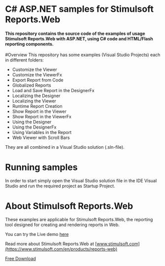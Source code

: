 # C# ASP.NET samples for Stimulsoft Reports.Web

#### This repository contains the source code of the examples of usage Stimulsoft Reports.Web with ASP.NET, using C# code and HTML/Flash reporting components.

#Overview
This repository has some examples (Visual Studio Projects) each in different folders:
* Customize the Viewer
* Customize the ViewerFx
* Export Report from Code
* Globalized Reports
* Load and Save Report in the DesignerFx
* Localizing the Designer
* Localizing the Viewer
* Runtime Report Creation
* Show Report in the Viewer
* Show Report in the ViewerFx
* Using the Designer
* Using the DesignerFx
* Using Variables in the Report
* Web Viewer with Scroll Bars


They are all combined in a Visual Studio solution (.sln-file).

# Running samples
In order to start simply open the Visual Studio solution file in the IDE Visual Studio and run the required project as Startup Project.

# About Stimulsoft Reports.Web
These examples are applicable for Stimulsoft Reports.Web, the reporting tool designed for creating and rendering reports in Web. 

You can try the Live demo [here](http://web.stimulsoft.com/) 

Read more about Stimulsoft Reports.Web at [www.stimulsoft.com](https://www.stimulsoft.com/en/products/reports-web)

[Free Download](https://www.stimulsoft.com/en/downloads/reports-web)